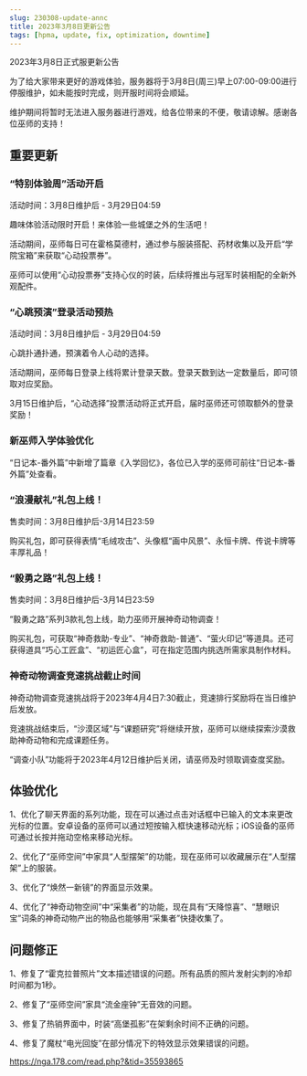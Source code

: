 ```yaml
---
slug: 230308-update-annc
title: 2023年3月8日更新公告
tags: [hpma, update, fix, optimization, downtime]
---
```


2023年3月8日正式服更新公告

<!--truncate-->

为了给大家带来更好的游戏体验，服务器将于3月8日(周三)早上07:00-09:00进行停服维护，如未能按时完成，则开服时间将会顺延。

维护期间将暂时无法进入服务器进行游戏，给各位带来的不便，敬请谅解。感谢各位巫师的支持！

## 重要更新

### “特别体验周”活动开启

活动时间：3月8日维护后 - 3月29日04:59

趣味体验活动限时开启！来体验一些城堡之外的生活吧！

活动期间，巫师每日可在霍格莫德村，通过参与服装搭配、药材收集以及开启“学院宝箱”来获取“心动投票券”。

巫师可以使用“心动投票券”支持心仪的时装，后续将推出与冠军时装相配的全新外观配件。

### “心跳预演”登录活动预热

活动时间：3月8日维护后 - 3月29日04:59

心跳扑通扑通，预演着令人心动的选择。

活动期间，巫师每日登录上线将累计登录天数。登录天数到达一定数量后，即可领取对应奖励。

3月15日维护后，“心动选择”投票活动将正式开启，届时巫师还可领取额外的登录奖励！

### 新巫师入学体验优化

“日记本-番外篇”中新增了篇章《入学回忆》，各位已入学的巫师可前往“日记本-番外篇”处查看。

### “浪漫献礼”礼包上线！

售卖时间：3月8日维护后-3月14日23:59

购买礼包，即可获得表情“毛绒攻击”、头像框“画中风景”、永恒卡牌、传说卡牌等丰厚礼品！

### “毅勇之路”礼包上线！

售卖时间：3月8日维护后-3月14日23:59

“毅勇之路”系列3款礼包上线，助力巫师开展神奇动物调查！

购买礼包，可获取“神奇救助-专业”、“神奇救助-普通”、“萤火印记”等道具。还可获得道具“巧心工匠盒”、“初运匠心盒”，可在指定范围内挑选所需家具制作材料。

### 神奇动物调查竞速挑战截止时间

神奇动物调查竞速挑战将于2023年4月4日7:30截止，竞速排行奖励将在当日维护后发放。

竞速挑战结束后，“沙漠区域”与“课题研究”将继续开放，巫师可以继续探索沙漠救助神奇动物和完成课题任务。

“调查小队”功能将于2023年4月12日维护后关闭，请巫师及时领取调查度奖励。

## 体验优化

1、优化了聊天界面的系列功能，现在可以通过点击对话框中已输入的文本来更改光标的位置。安卓设备的巫师可以通过短按输入框快速移动光标；iOS设备的巫师可通过长按并拖动空格来移动光标。

2、优化了“巫师空间”中家具“人型摆架”的功能，现在巫师可以收藏展示在“人型摆架”上的服装。

3、优化了“焕然一新镜”的界面显示效果。

4、优化了“神奇动物空间”中“采集者”的功能，现在具有“天降惊喜”、“慧眼识宝”词条的神奇动物产出的物品也能够用“采集者”快捷收集了。

## 问题修正

1、修复了“霍克拉普照片”文本描述错误的问题。所有品质的照片发射尖刺的冷却时间都为1秒。

2、修复了“巫师空间”家具“流金座钟”无音效的问题。

3、修复了热销界面中，时装“高堡孤影”在架剩余时间不正确的问题。

4、修复了魔杖“电光回旋”在部分情况下的特效显示效果错误的问题。

https://nga.178.com/read.php?&tid=35593865